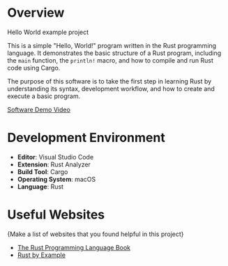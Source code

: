 # Overview

Hello World example project 

This is a simple "Hello, World!" program written in the Rust programming language. It demonstrates the basic structure of a Rust program, including the `main` function, the `println!` macro, and how to compile and run Rust code using Cargo.

The purpose of this software is to take the first step in learning Rust by understanding its syntax, development workflow, and how to create and execute a basic program.


[Software Demo Video](https://www.youtube.com/watch?v=i3fPTcpXYrY)

# Development Environment

- **Editor**: Visual Studio Code  
- **Extension**: Rust Analyzer  
- **Build Tool**: Cargo  
- **Operating System**: macOS 
- **Language**: Rust 

# Useful Websites

{Make a list of websites that you found helpful in this project}
* [The Rust Programming Language Book](https://doc.rust-lang.org/book/)
* [Rust by Example](https://doc.rust-lang.org/rust-by-example/)